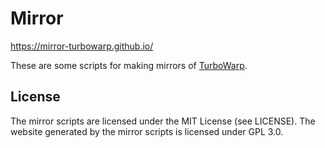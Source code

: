 # Mirror

https://mirror-turbowarp.github.io/

These are some scripts for making mirrors of [TurboWarp](https://turbowarp.org/).

## License

The mirror scripts are licensed under the MIT License (see LICENSE). The website generated by the mirror scripts is licensed under GPL 3.0.

